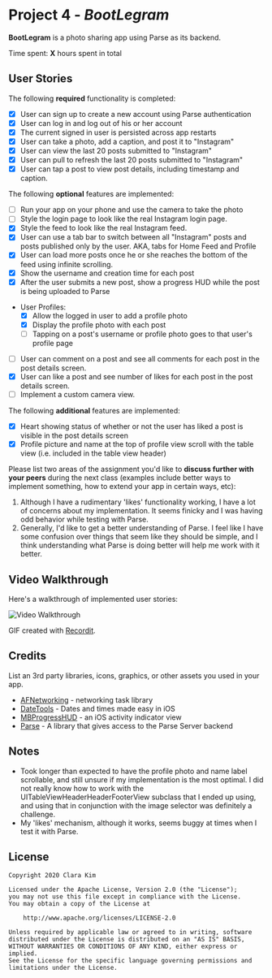 # Project 4 - *BootLegram*

**BootLegram** is a photo sharing app using Parse as its backend.

Time spent: **X** hours spent in total

## User Stories

The following **required** functionality is completed:

- [x] User can sign up to create a new account using Parse authentication
- [x] User can log in and log out of his or her account
- [x] The current signed in user is persisted across app restarts
- [x] User can take a photo, add a caption, and post it to "Instagram"
- [x] User can view the last 20 posts submitted to "Instagram"
- [x] User can pull to refresh the last 20 posts submitted to "Instagram"
- [x] User can tap a post to view post details, including timestamp and caption.

The following **optional** features are implemented:

- [ ] Run your app on your phone and use the camera to take the photo
- [ ] Style the login page to look like the real Instagram login page.
- [x] Style the feed to look like the real Instagram feed.
- [x] User can use a tab bar to switch between all "Instagram" posts and posts published only by the user. AKA, tabs for Home Feed and Profile
- [x] User can load more posts once he or she reaches the bottom of the feed using infinite scrolling.
- [x] Show the username and creation time for each post
- [x] After the user submits a new post, show a progress HUD while the post is being uploaded to Parse
- User Profiles:
  - [x] Allow the logged in user to add a profile photo
  - [x] Display the profile photo with each post
  - [ ] Tapping on a post's username or profile photo goes to that user's profile page
- [ ] User can comment on a post and see all comments for each post in the post details screen.
- [x] User can like a post and see number of likes for each post in the post details screen.
- [ ] Implement a custom camera view.

The following **additional** features are implemented:

- [x] Heart showing status of whether or not the user has liked a post is visible in the post details screen
- [x] Profile picture and name at the top of profile view scroll with the table view (i.e. included in the table view header)

Please list two areas of the assignment you'd like to **discuss further with your peers** during the next class (examples include better ways to implement something, how to extend your app in certain ways, etc):

1. Although I have a rudimentary 'likes' functionality working, I have a lot of concerns about my implementation. It seems finicky and I was having odd behavior while testing with Parse.
2. Generally, I'd like to get a better understanding of Parse. I feel like I have some confusion over things that seem like they should be simple, and I think understanding what Parse is doing better will help me work with it better.

## Video Walkthrough

Here's a walkthrough of implemented user stories:

<img src='https://i.imgur.com/1aNiY3J.gif' title='Video Walkthrough' width='' alt='Video Walkthrough' />

GIF created with [Recordit](http://www.recordit.co).

## Credits

List an 3rd party libraries, icons, graphics, or other assets you used in your app.

- [AFNetworking](https://github.com/AFNetworking/AFNetworking) - networking task library
- [DateTools](https://github.com/MatthewYork/DateTools) - Dates and times made easy in iOS
- [MBProgressHUD](https://github.com/matej/MBProgressHUD) - an iOS activity indicator view
- [Parse](https://github.com/parse-community/Parse-SDK-iOS-OSX) - A library that gives access to the Parse Server backend


## Notes

- Took longer than expected to have the profile photo and name label scrollable, and still unsure if my implementation is the most optimal. I did not really know how to work with the UITableViewHeaderHeaderFooterView subclass that I ended up using, and using that in conjunction with the image selector was definitely a challenge.
- My 'likes' mechanism, although it works, seems buggy at times when I test it with Parse.

## License

    Copyright 2020 Clara Kim

    Licensed under the Apache License, Version 2.0 (the "License");
    you may not use this file except in compliance with the License.
    You may obtain a copy of the License at

        http://www.apache.org/licenses/LICENSE-2.0

    Unless required by applicable law or agreed to in writing, software
    distributed under the License is distributed on an "AS IS" BASIS,
    WITHOUT WARRANTIES OR CONDITIONS OF ANY KIND, either express or implied.
    See the License for the specific language governing permissions and
    limitations under the License.
